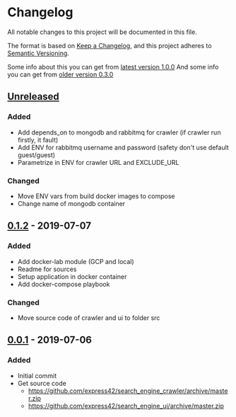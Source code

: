 # Changelog
All notable changes to this project will be documented in this file.

The format is based on [Keep a Changelog](https://keepachangelog.com/en/1.0.0/),
and this project adheres to [Semantic Versioning](https://semver.org/spec/v2.0.0.html).

Some info about this you can get from [latest version 1.0.0](https://keepachangelog.com/ru/1.0.0/)
And some info you can get from [older version 0.3.0](https://keepachangelog.com/ru/0.3.0/)

## [Unreleased]
### Added
- Add depends_on to mongodb and rabbitmq for crawler
  (if crawler run firstly, it fault)
- Add ENV for rabbitmq username and password
  (safety don't use default guest/guest)
- Parametrize in ENV for crawler URL and EXCLUDE_URL

### Changed
- Move ENV vars from build docker images to compose
- Change name of mongodb container

## [0.1.2] - 2019-07-07
### Added
- Add docker-lab module (GCP and local)
- Readme for sources
- Setup application in docker container
- Add docker-compose playbook

### Changed
- Move source code of crawler and ui to folder src

## [0.0.1] - 2019-07-06
### Added
- Initial commit
- Get source code
  - <https://github.com/express42/search_engine_crawler/archive/master.zip>
  - <https://github.com/express42/search_engine_ui/archive/master.zip>

[Unreleased]: https://github.com/olivierlacan/keep-a-changelog/compare/v1.0.0...HEAD
[0.1.2]: https://github.com/olivierlacan/keep-a-changelog/compare/v0.0.1...v0.1.2
[0.0.1]: https://github.com/olivierlacan/keep-a-changelog/releases/tag/v0.0.1
